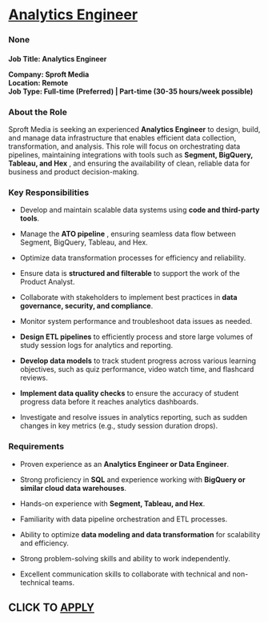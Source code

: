 # [Analytics Engineer](https://www.remotewlb.com/apply/analytics-engineer-141250)  
### None  
####  

**Job Title: Analytics Engineer**

 **Company: Sproft Media**  
 **Location: Remote**  
 **Job Type: Full-time (Preferred) | Part-time (30-35 hours/week possible)**  

###  **About the Role**

Sproft Media is seeking an experienced **Analytics Engineer** to design, build, and manage data infrastructure that enables efficient data collection, transformation, and analysis. This role will focus on orchestrating data pipelines, maintaining integrations with tools such as **Segment, BigQuery, Tableau, and Hex** , and ensuring the availability of clean, reliable data for business and product decision-making.

###  **Key Responsibilities**

  * Develop and maintain scalable data systems using **code and third-party tools**.

  * Manage the **ATO pipeline** , ensuring seamless data flow between Segment, BigQuery, Tableau, and Hex.

  * Optimize data transformation processes for efficiency and reliability.

  * Ensure data is **structured and filterable** to support the work of the Product Analyst.

  * Collaborate with stakeholders to implement best practices in **data governance, security, and compliance**.

  * Monitor system performance and troubleshoot data issues as needed.

  *  **Design ETL pipelines** to efficiently process and store large volumes of study session logs for analytics and reporting.

  *  **Develop data models** to track student progress across various learning objectives, such as quiz performance, video watch time, and flashcard reviews.

  *  **Implement data quality checks** to ensure the accuracy of student progress data before it reaches analytics dashboards.

  * Investigate and resolve issues in analytics reporting, such as sudden changes in key metrics (e.g., study session duration drops).

###  **Requirements**

  * Proven experience as an **Analytics Engineer or Data Engineer**.

  * Strong proficiency in **SQL** and experience working with **BigQuery or similar cloud data warehouses**.

  * Hands-on experience with **Segment, Tableau, and Hex**.

  * Familiarity with data pipeline orchestration and ETL processes.

  * Ability to optimize **data modeling and data transformation** for scalability and efficiency.

  * Strong problem-solving skills and ability to work independently.

  * Excellent communication skills to collaborate with technical and non-technical teams.

  
## CLICK TO [APPLY](https://www.remotewlb.com/apply/analytics-engineer-141250)


